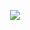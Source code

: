<p align = "center"> 
<img src="https://github.com/aqib-javed1119/aqib-javed1119/blob/main/Web%20development%20projects/Responsive%20Web%20design%20projects/Tribute%20page/src/img.png "  />
